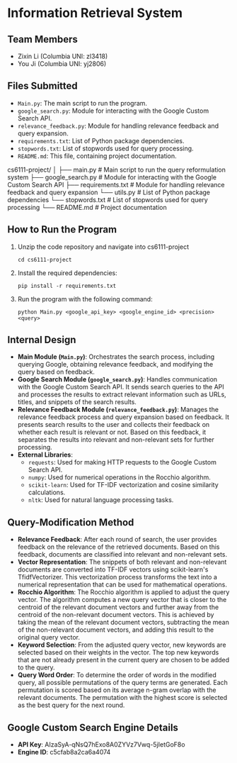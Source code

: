 # Information Retrieval System

## Team Members

- Zixin Li (Columbia UNI: zl3418)
- You Ji (Columbia UNI: yj2806)

## Files Submitted

- `Main.py`: The main script to run the program.
- `google_search.py`: Module for interacting with the Google Custom Search API.
- `relevance_feedback.py`: Module for handling relevance feedback and query expansion.
- `requirements.txt`: List of Python package dependencies.
- `stopwords.txt`: List of stopwords used for query processing.
- `README.md`: This file, containing project documentation.

cs6111-project/
│
├── main.py                 # Main script to run the query reformulation system
├── google_search.py        # Module for interacting with the Google Custom Search API
├── requirements.txt        # Module for handling relevance feedback and query expansion
└── utils.py                # List of Python package dependencies
└── stopwords.txt           # List of stopwords used for query processing
└── README.md               # Project documentation



## How to Run the Program

1. Unzip the code repository and navigate into cs6111-project

    ```
    cd cs6111-project
    ```

3. Install the required dependencies:

    ```
    pip install -r requirements.txt
    ```

4. Run the program with the following command:

    ```
    python Main.py <google_api_key> <google_engine_id> <precision> <query>
    ```


## Internal Design

- **Main Module (`Main.py`)**: Orchestrates the search process, including querying Google, obtaining relevance feedback, and modifying the query based on feedback.
- **Google Search Module (`google_search.py`)**: Handles communication with the Google Custom Search API. It sends search queries to the API and processes the results to extract relevant information such as URLs, titles, and snippets of the search results.
- **Relevance Feedback Module (`relevance_feedback.py`)**: Manages the relevance feedback process and query expansion based on feedback. It presents search results to the user and collects their feedback on whether each result is relevant or not. Based on this feedback, it separates the results into relevant and non-relevant sets for further processing.
- **External Libraries**:
  - `requests`: Used for making HTTP requests to the Google Custom Search API.
  - `numpy`: Used for numerical operations in the Rocchio algorithm.
  - `scikit-learn`: Used for TF-IDF vectorization and cosine similarity calculations.
  - `nltk`: Used for natural language processing tasks.


## Query-Modification Method
- **Relevance Feedback**: After each round of search, the user provides feedback on the relevance of the retrieved documents. Based on this feedback, documents are classified into relevant and non-relevant sets.
- **Vector Representation**: The snippets of both relevant and non-relevant documents are converted into TF-IDF vectors using scikit-learn's TfidfVectorizer. This vectorization process transforms the text into a numerical representation that can be used for mathematical operations.
- **Rocchio Algorithm**: The Rocchio algorithm is applied to adjust the query vector. The algorithm computes a new query vector that is closer to the centroid of the relevant document vectors and further away from the centroid of the non-relevant document vectors. This is achieved by taking the mean of the relevant document vectors, subtracting the mean of the non-relevant document vectors, and adding this result to the original query vector.
- **Keyword Selection**: From the adjusted query vector, new keywords are selected based on their weights in the vector. The top new keywords that are not already present in the current query are chosen to be added to the query.
- **Query Word Order**: To determine the order of words in the modified query, all possible permutations of the query terms are generated. Each permutation is scored based on its average n-gram overlap with the relevant documents. The permutation with the highest score is selected as the best query for the next round.

## Google Custom Search Engine Details

- **API Key**: AIzaSyA-qNsQ7hExo8A0ZYVz7Vwq-5jIetGoF8o
- **Engine ID**: c5cfab8a2ca6a4074
